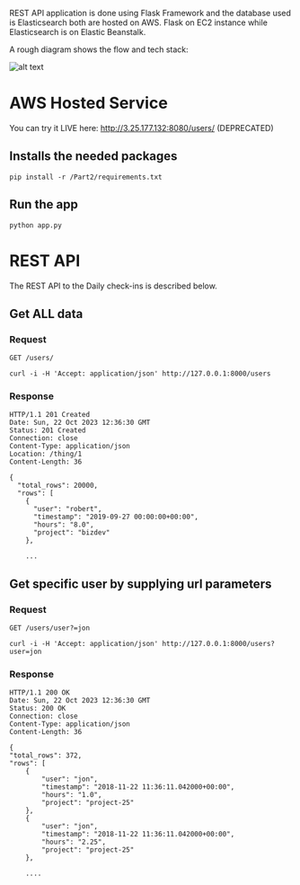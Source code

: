 
REST API application is done using Flask Framework and the database used is Elasticsearch
both are hosted on AWS. Flask on EC2 instance while Elasticsearch is on Elastic Beanstalk. 


A rough diagram shows the flow and tech stack:

![alt text](https://github.com/jancarloonce/th-exam-jancarloonce11/blob/main/diagram.png)

# AWS Hosted Service

You can try it LIVE here: http://3.25.177.132:8080/users/ (DEPRECATED)


## Installs the needed packages

    pip install -r /Part2/requirements.txt

## Run the app

    python app.py

# REST API

The REST API to the Daily check-ins is described below.

## Get ALL data

### Request

`GET /users/`

    curl -i -H 'Accept: application/json' http://127.0.0.1:8000/users


### Response

    HTTP/1.1 201 Created
    Date: Sun, 22 Oct 2023 12:36:30 GMT
    Status: 201 Created
    Connection: close
    Content-Type: application/json
    Location: /thing/1
    Content-Length: 36

    {
      "total_rows": 20000,
      "rows": [
        {
          "user": "robert",
          "timestamp": "2019-09-27 00:00:00+00:00",
          "hours": "8.0",
          "project": "bizdev"
        },

        ...


## Get specific user by supplying url parameters

### Request

`GET /users/user?=jon`

    curl -i -H 'Accept: application/json' http://127.0.0.1:8000/users?user=jon

### Response

    HTTP/1.1 200 OK
    Date: Sun, 22 Oct 2023 12:36:30 GMT
    Status: 200 OK
    Connection: close
    Content-Type: application/json
    Content-Length: 36

    {
    "total_rows": 372,
    "rows": [
        {
            "user": "jon",
            "timestamp": "2018-11-22 11:36:11.042000+00:00",
            "hours": "1.0",
            "project": "project-25"
        },
        {
            "user": "jon",
            "timestamp": "2018-11-22 11:36:11.042000+00:00",
            "hours": "2.25",
            "project": "project-25"
        },

        ....

